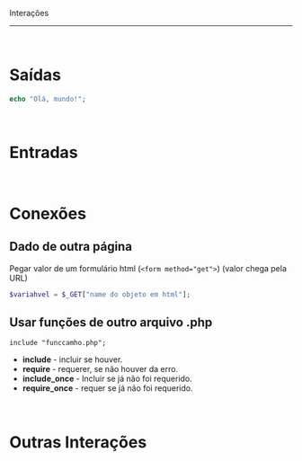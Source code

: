 Interações
***
<br/>
 
# Saídas

```php
echo "Olá, mundo!";
```

<br/>

# Entradas

<br/>
 
# Conexões

## Dado de outra página
Pegar valor de um formulário html (`<form method="get">`) (valor chega pela URL)		

```php
$variahvel = $_GET["name do objeto em html"];
```

## Usar funções de outro arquivo .php

`include "funccamho.php";`

* **include** - incluir se houver.
* **require** - requerer, se não houver da erro.
* **include_once** - Incluir se já não foi requerido.
* **require_once** - requer se já não foi requerido.

<br/>

# Outras Interações

<br/>